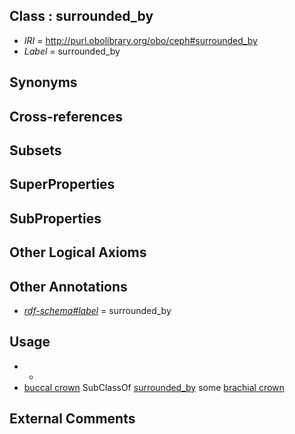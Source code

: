
## Class : surrounded_by

 * *IRI* = http://purl.obolibrary.org/obo/ceph#surrounded_by
 * *Label* = surrounded_by

## Synonyms


## Cross-references


## Subsets


## SuperProperties


## SubProperties


## Other Logical Axioms


## Other Annotations

 * *[rdf-schema#label](../../el/rdf-schema#label.md)* = surrounded_by

## Usage

 * -
 * [buccal crown](../../CEPH/38/CEPH_0000038.md) SubClassOf [surrounded_by](../../ceph#surrounded/by/ceph#surrounded_by.md) some [brachial crown](../../CEPH/29/CEPH_0000029.md)

## External Comments

